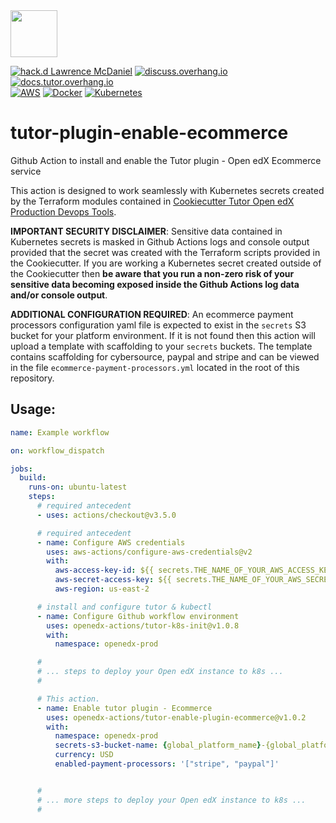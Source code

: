 <img src="https://avatars.githubusercontent.com/u/40179672" width="75">

[![hack.d Lawrence McDaniel](https://img.shields.io/badge/hack.d-Lawrence%20McDaniel-orange.svg)](https://lawrencemcdaniel.com)
[![discuss.overhang.io](https://img.shields.io/static/v1?logo=discourse&label=Forums&style=flat-square&color=ff0080&message=discuss.overhang.io)](https://discuss.overhang.io)
[![docs.tutor.overhang.io](https://img.shields.io/static/v1?logo=readthedocs&label=Documentation&style=flat-square&color=blue&message=docs.tutor.overhang.io)](https://docs.tutor.overhang.io)<br/>
[![AWS](https://img.shields.io/badge/AWS-%23FF9900.svg?style=for-the-badge&logo=amazon-aws&logoColor=white)](https://aws.amazon.com/)
[![Docker](https://img.shields.io/badge/docker-%230db7ed.svg?style=for-the-badge&logo=docker&logoColor=white)](https://www.docker.com/)
[![Kubernetes](https://img.shields.io/badge/kubernetes-%23326ce5.svg?style=for-the-badge&logo=kubernetes&logoColor=white)](https://kubernetes.io/)

# tutor-plugin-enable-ecommerce

Github Action to install and enable the Tutor plugin - Open edX Ecommerce service

This action is designed to work seamlessly with Kubernetes secrets created by the Terraform modules contained in [Cookiecutter Tutor Open edX Production Devops Tools](https://github.com/lpm0073/cookiecutter-openedx-devops).

**IMPORTANT SECURITY DISCLAIMER**: Sensitive data contained in Kubernetes secrets is masked in Github Actions logs and console output provided that the secret was created with the Terraform scripts provided in the Cookiecutter. If you are working a Kubernetes secret created outside of the Cookiecutter then **be aware that you run a non-zero risk of your sensitive data becoming exposed inside the Github Actions log data and/or console output**.

**ADDITIONAL CONFIGURATION REQUIRED**: An ecommerce payment processors configuration yaml file is expected to exist in the `secrets` S3 bucket for your platform environment. If it is not found then this action will upload a template with scaffolding to your `secrets` buckets. The template contains scaffolding for cybersource, paypal and stripe and can be viewed in the file `ecommerce-payment-processors.yml` located in the root of this repository.

## Usage:


```yaml
name: Example workflow

on: workflow_dispatch

jobs:
  build:
    runs-on: ubuntu-latest
    steps:
      # required antecedent
      - uses: actions/checkout@v3.5.0

      # required antecedent
      - name: Configure AWS credentials
        uses: aws-actions/configure-aws-credentials@v2
        with:
          aws-access-key-id: ${{ secrets.THE_NAME_OF_YOUR_AWS_ACCESS_KEY_ID }}
          aws-secret-access-key: ${{ secrets.THE_NAME_OF_YOUR_AWS_SECRET_ACCESS_KEY }}
          aws-region: us-east-2

      # install and configure tutor & kubectl
      - name: Configure Github workflow environment
        uses: openedx-actions/tutor-k8s-init@v1.0.8
        with:
          namespace: openedx-prod

      #
      # ... steps to deploy your Open edX instance to k8s ...
      #

      # This action.
      - name: Enable tutor plugin - Ecommerce
        uses: openedx-actions/tutor-enable-plugin-ecommerce@v1.0.2
        with:
          namespace: openedx-prod
          secrets-s3-bucket-name: {global_platform_name}-{global_platform_region}-{environment_name}-secrets
          currency: USD
          enabled-payment-processors: '["stripe", "paypal"]'


      #
      # ... more steps to deploy your Open edX instance to k8s ...
      #

```
